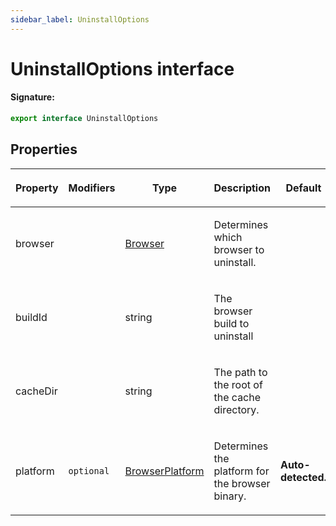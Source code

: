 ```yaml
---
sidebar_label: UninstallOptions
---
```


# UninstallOptions interface

#### Signature:

```typescript
export interface UninstallOptions
```

## Properties

<table><thead><tr><th>

Property

</th><th>

Modifiers

</th><th>

Type

</th><th>

Description

</th><th>

Default

</th></tr></thead>
<tbody><tr><td>

<p id="browser">browser</p>

</td><td>

</td><td>

[Browser](./browsers.browser.md)

</td><td>

Determines which browser to uninstall.

</td><td>

</td></tr>
<tr><td>

<p id="buildid">buildId</p>

</td><td>

</td><td>

string

</td><td>

The browser build to uninstall

</td><td>

</td></tr>
<tr><td>

<p id="cachedir">cacheDir</p>

</td><td>

</td><td>

string

</td><td>

The path to the root of the cache directory.

</td><td>

</td></tr>
<tr><td>

<p id="platform">platform</p>

</td><td>

`optional`

</td><td>

[BrowserPlatform](./browsers.browserplatform.md)

</td><td>

Determines the platform for the browser binary.

</td><td>

**Auto-detected.**

</td></tr>
</tbody></table>
